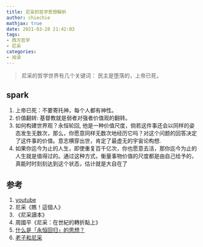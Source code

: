 ```yaml
---
title: 尼采的哲学思想解析
author: chiechie
mathjax: true
date: 2021-03-28 21:42:03
tags: 
- 西方哲学
- 尼采
categories: 
- 阅读
---
```

> 尼采的哲学世界有几个关键词：
> 民主是堕落的，上帝已死，

## spark

1. 上帝已死：不要寄托神，每个人都有神性。
2. 价值翻转: 基督教就是弱者对强者价值观的翻转。
2. 如何构建世界观？永恒轮回, 他是一种价值尺度，倘若这件事还会以同样的姿态发生无数次，那么，你愿意同样无数次地经历它吗？对这个问题的回答决定了这件事的价值。意志横穿出世，肯定了最虚无的宇宙论构想.
3. 如果你迄今为止的人生，即使重复百千亿次，你也愿意去活，那你迄今为止的人生就是值得过的。通过这种方式，衡量事物价值的尺度都是由自己给予的，真能时时刻刻达到这个状态，估计就是大自在了

## 参考

1. [youtube](https://www.youtube.com/watch?v=1wBD0UPeH88&t=939s)
2. 尼采《瞧！這個人》
3. 《尼采讀本》
4. 周國平《尼采：在世紀的轉折點上》
5. [什么是「永恒回归」的思想？](https://www.zhihu.com/question/28967741)
6. [老子和尼采](https://www.bilibili.com/video/BV11b411s712?from=search&seid=9777421423834308216)